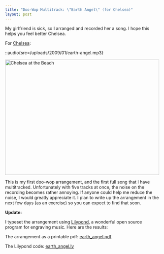 ```yaml
---
title: "Doo-Wop Multitrack: \"Earth Angel\" (for Chelsea)"
layout: post
---
```


My girlfriend is sick, so I arranged and recorded her a song. I hope this helps you feel better Chelsea.

For <a href="http://www.chelseahollow.com">Chelsea</a>:

::audio{src=/uploads/2009/01/earth-angel.mp3}

<a href="/uploads/2009/01/n641786668_907689_2852.jpg"><img class="size-large wp-image-303" title="beach_chelea" src="/uploads/2009/01/n641786668_907689_2852-500x375.jpg" alt="Chelsea at the Beach" width="500" height="375" /></a>

This is my first doo-wop arrangement, and the first full song that I have multitracked. Unfortunately with five tracks at once, the noise on the recording becomes rather annoying. If anyone could help me reduce the noise, I would greatly appreciate it. I plan to write up the arrangement in the next few days (as an exercise) so you can expect to find that soon.

<strong>Update:</strong>

I typeset the arrangement using <a href="http://lilypond.org/web/">Lilypond</a>, a wonderful open source program for engraving music. Here are the results:

The arrangement as a printable pdf: <a href="/uploads/2009/01/earth_angel.pdf">earth_angel.pdf</a>

The Lilypond code: <a href="/uploads/2009/01/earth_angel.ly">earth_angel.ly</a>
